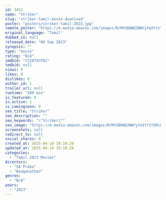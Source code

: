 ```yaml
---
id: 3451
name: "Striker"
slug: "striker-tamil-movie-download"
poster: "posters/striker-tamil-2023.jpg"
remote_poster: "https://m.media-amazon.com/images/M/MV5BOWQ3NWYyYmItYzY5Mi00YmQzLWFmYTYtMTQ4YmJkNGJkMDI4XkEyXkFqcGc@._V1_SX300.jpg"
original_language: "Tamil"
dubbed_in: null
released_date: "08 Sep 2023"
synopsis: ""
type: "movie"
rating: "N/A"
imdbid: "tt28793781"
tmdbid: null
views: 0
likes: 0
dislikes: 0
author_id: 1
trailer_url: null
runtime: "109 min"
is_featured: 0
is_active: 1
is_comingsoon: 0
seo_title: "Striker"
seo_description: ""
seo_keywords: "\"Striker\""
seo_image: "https://m.media-amazon.com/images/M/MV5BOWQ3NWYyYmItYzY5Mi00YmQzLWFmYTYtMTQ4YmJkNGJkMDI4XkEyXkFqcGc@._V1_SX300.jpg"
screenshots: null
redirect_to: null
social_shares: 0
created_at: 2025-04-18 19:10:20
updated_at: 2025-04-18 19:10:20
categories:
  - "Tamil 2023 Movies"
directors:
  - "SA Prabu"
  - "Naaganathan"
genres:
  - "N/A"
years:
  - "2023"
---
```

